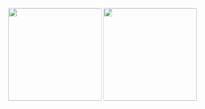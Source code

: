 <p>
  <img height=190 src="https://github-readme-stats.vercel.app/api?username=vasysik&theme=github_dark_dimmed&show_icons=true&include_all_commits=true" />
  <img height=190 src="https://github-readme-stats.vercel.app/api/top-langs?username=vasysik&layout=compact&langs_count=6&theme=github_dark_dimmed" />
</p>
